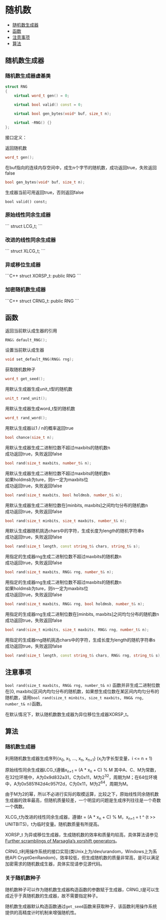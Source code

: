 <h1>随机数</h1>

 * [随机数生成器](#rng)
 * [函数](#functions)
 * [注意事项](#attentions)
 * [算法](#algorithms)

<h2 id="rng">随机数生成器</h2>

<h3>随机数生成器虚基类</h3>


```C++
struct RNG
{
    virtual word_t gen() = 0;

    virtual bool valid() const = 0;

    virtual bool gen_bytes(void* buf, size_t n);

	virtual ~RNG() {}
};
```
接口定义：

返回随机数
```C++
word_t gen();
```
在buf指向的连续内存空间中，成生n个字节的随机数，成功返回true，失败返回false
```C++
bool gen_bytes(void* buf, size_t n);
```
生成器当前可用返回true，否则返回false
```
bool valid() const;
```

<h3>原始线性同余生成器</h3>
```
struct LCG_t;
```

<h3>改进的线性同余生成器</h3>
```
struct XLCG_t;
```

<h3>异或移位生成器</h3>
```C++
struct XORSP_t: public RNG
```

<h3>加密随机数生成器</h3>
```C++
struct CRNG_t: public RNG
```

<h2 id="functions">函数</h2>

返回当前默认成生器的引用
```C++
RNG& default_RNG();
```

设置当前默认成生器
```C++
void set_default_RNG(RNG& rng);
```

获取随机数种子
```C++
word_t get_seed();
```

用默认生成器生成unit_t型的随机数
```C++
unit_t rand_unit();
```

用默认生成器生成word_t型的随机数
```C++
word_t rand_word();
```

用默认生成器以1 / n的概率返回true
```C++
bool chance(size_t n);
```

用默认生成器生成二进制位数不超过maxbits的随机数n  
成功返回true，失败返回false
```C++
bool rand(size_t maxbits, number_t& n);
```

用默认生成器生成二进制位数不超过maxbits的随机数n  
如果holdmsb为ture，则n一定为maxbits位  
成功返回true，失败返回false
```C++
bool rand(size_t maxbits, bool holdmsb, number_t& n);
```

用默认生成器生成二进制位数在[minbits, maxbits]之间均匀分布的随机数n  
成功返回true，失败返回false
```C++
bool rand(size_t minbits, size_t maxbits, number_t& n);
```

用默认生成器随机挑选chars中的字符，生成长度为length的随机字符串s  
成功返回true，失败返回false
```C++
bool rand(size_t length, const string_t& chars, string_t& s);
```

用指定的生成器rng生成二进制位数不超过maxbits的随机数n  
成功返回true，失败返回false
```C++
bool rand(size_t maxbits, RNG& rng, number_t& n);
```

用指定的生成器rng生成二进制位数不超过maxbits的随机数n  
如果holdmsb为ture，则n一定为maxbits位  
成功返回true，失败返回false
```C++
bool rand(size_t maxbits, RNG& rng, bool holdmsb, number_t& n);
```

用指定的生成器rng生成二进制位数在[minbits, maxbits]之间均匀分布的随机数n  
成功返回true，失败返回false
```C++
bool rand(size_t minbits, size_t maxbits, RNG& rng, number_t& n);
```

用指定的生成器rng随机挑选chars中的字符，生成长度为length的随机字符串s  
成功返回true，失败返回false
```C++
bool rand(size_t length, const string_t& chars, RNG& rng, string_t& s);
```

<h2 id="attentions">注意事项</h2>

`bool rand(size_t maxbits, RNG& rng, number_t& n)` 函数并非生成二进制位数在[0, maxbits]区间内均匀分布的随机数，如果想生成位数在某区间内均匀分布的随机数，请用`bool rand(size_t minbits, size_t maxbits, RNG& rng, number_t& n)`函数。

在默认情况下，默认随机数数生成器为异位移位生成器XORSP_t。

<h2 id="algorithms">算法</h2>

<h3>随机数生成器</h3>

利用随机数生成器生成序列{x<sub>0</sub>, x<sub>1</sub>, ..., x<sub>n</sub>, x<sub>n+1</sub>} (x<sub>i</sub>为字长型变量，i <= n + 1)

原始线性同余生成器LCG_t遵循x<sub>n+1</sub> = (A * x<sub>n</sub> + C) % M
其中A、C、M为常数，在32位环境中，A为0x9d832a31，C为0x11，M为2<sup>32</sup>，周期为M；在64位环境中，A为0x5851f42d4c957f2d，C为0x11，M为2<sup>64</sup>，周期为M。

由于M为2的幂，所以不必进行实际的取模运算，比较之下，原始线性同余随机数生成器的效率最高，但随机质量较差，一个明显的问题是生成序列往往是一个奇数一个偶数。

XLCG_t为改进的线性同余生成器，遵循t = (A * x<sub>n</sub> + C) % M，x<sub>n+1</sub> = t ^ (t >> UNITBITS)，t为临时变量。随机数质量有所提高。

XORSP_t 为异或移位生成器，生成随机数的效率和质量均较高，具体算法请参见[Further scramblings of Marsaglia’s xorshift generators](http://vigna.di.unimi.it/ftp/papers/xorshiftplus.pdf)。

CRNG_t利用操作系统的接口实现(类Unix上为/dev/urandom，Windows上为系统API CryptGenRandom)，效率较低，但生成随机数的质量非常高，是可以满足加密需求的随机数成生器，具体实现请参见源代码。

<h3>关于随机数种子</h3>

随机数种子可以作为随机数生成器构造函数的参数赋于生成器，CRNG_t是可以生成近乎于真随机数的生成器，故不需要指定种子。

随机数生成器默认构造函数通过`get_seed`函数来获取种子，该函数利用操作系统提供的高精度计时机制来增强随机性。